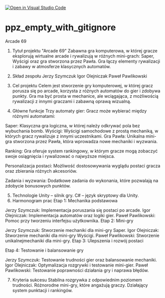 [![Open in Visual Studio Code](https://classroom.github.com/assets/open-in-vscode-2e0aaae1b6195c2367325f4f02e2d04e9abb55f0b24a779b69b11b9e10269abc.svg)](https://classroom.github.com/online_ide?assignment_repo_id=16106805&assignment_repo_type=AssignmentRepo)
# ppz_empty_with_gitignore

Arcade 69
1. Tytuł projektu
"Arcade 69"
Zabawna gra komputerowa, w której gracze eksplorują wirtualne arcade i rywalizują w różnych mini-grach: Saper, Wyścigi oraz gra stworzona przez Pawła. Gra łączy elementy rywalizacji i zabawy w atmosferze klasycznych automatów.

2. Skład zespołu
Jerzy Szymczuk
Igor Olejniczak
Paweł Pawlikowski
3. Cel projektu
Celem jest stworzenie gry komputerowej, w której gracz porusza się po arcade, korzysta z różnych automatów do gier i zdobywa punkty. Gra ma być prosta w mechanice, ale wciągająca, z możliwością rywalizacji z innymi graczami i zabawną oprawą wizualną.

4. Główne funkcje
Trzy automaty gier:
Gracz może wybierać między różnymi automatami:

Saper: Klasyczna gra logiczna, w której należy odkrywać pola bez wybuchania bomb.
Wyścigi: Wyścigi samochodowe z prostą mechaniką, w których gracz rywalizuje z innymi uczestnikami.
Gra Pawła: Unikalna mini-gra stworzona przez Pawła, która wprowadza nowe mechaniki i wyzwania.

Ranking:
Gra oferuje system rankingowy, w którym gracze mogą zobaczyć swoje osiągnięcia i rywalizować o najwyższe miejsca.

Personalizacja postaci:
Możliwość dostosowywania wyglądu postaci gracza oraz zbierania różnych akcesoriów.

Zadania i wyzwania:
Dodatkowe zadania do wykonania, które pozwalają na zdobycie bonusowych punktów.

5. Technologie
Unity – silnik gry.
C# – język skryptowy dla Unity.
6. Harmonogram prac
Etap 1: Mechanika podstawowa

Jerzy Szymczuk: Implementacja poruszania się postaci po arcade.
Igor Olejniczak: Implementacja automatów oraz logiki gier.
Paweł Pawlikowski: Pomoc przy tworzeniu interfejsu użytkownika.
Etap 2: Mini-gry

Jerzy Szymczuk: Stworzenie mechaniki dla mini-gry Saper.
Igor Olejniczak: Stworzenie mechaniki dla mini-gry Wyścigi.
Paweł Pawlikowski: Stworzenie unikalnejmechaniki dla mini-gry.
Etap 3: Ulepszenia i rozwój postaci

Etap 4: Testowanie i balansowanie gry

Jerzy Szymczuk: Testowanie trudności gier oraz balansowanie mechaniki.
Igor Olejniczak: Optymalizacja rozgrywki i testowanie mini-gier.
Paweł Pawlikowski: Testowanie poprawności działania gry i naprawa błędów.

7. Kryteria sukcesu
Stabilna rozgrywka z odpowiednim poziomem trudności.
Różnorodne mini-gry, które angażują graczy.
Działający system punktacji i rankingów.
